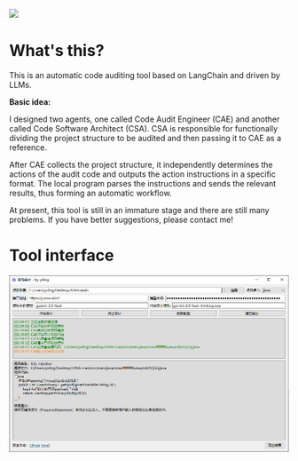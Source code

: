 ![](https://socialify.git.ci/yv1ing/MollyAudit/image?language=1&owner=1&name=1&stargazers=1&theme=Light)

# What's this?

This is an automatic code auditing tool based on LangChain and driven by LLMs.

**Basic idea:**

I designed two agents, one called Code Audit Engineer (CAE) and another called Code Software Architect (CSA). CSA is responsible for functionally dividing the project structure to be audited and then passing it to CAE as a reference.

After CAE collects the project structure, it independently determines the actions of the audit code and outputs the action instructions in a specific format. The local program parses the instructions and sends the relevant results, thus forming an automatic workflow.

At present, this tool is still in an immature stage and there are still many problems. If you have better suggestions, please contact me!


# Tool interface

![](assets/img-01.png)